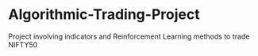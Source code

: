 # Algorithmic-Trading-Project

Project involving indicators and Reinforcement Learning methods to trade NIFTY50
